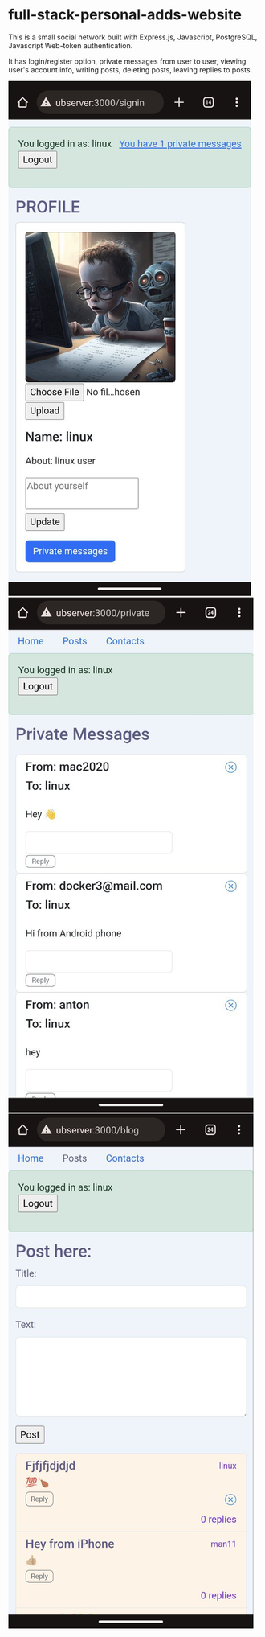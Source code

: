 # full-stack-personal-adds-website

This is a small social network built with Express.js, Javascript, PostgreSQL, Javascript Web-token authentication.

It has login/register option, private messages from user to user, viewing user's account info, writing posts, deleting posts, leaving replies to posts.

![Alt text](public/images/photo_2023-11-28_21-07-41.jpg)
![Alt text](public/images/photo_2023-11-23_17-20-20.jpg)
![Alt text](public/images/photo_2023-11-23_17-20-18.jpg)
